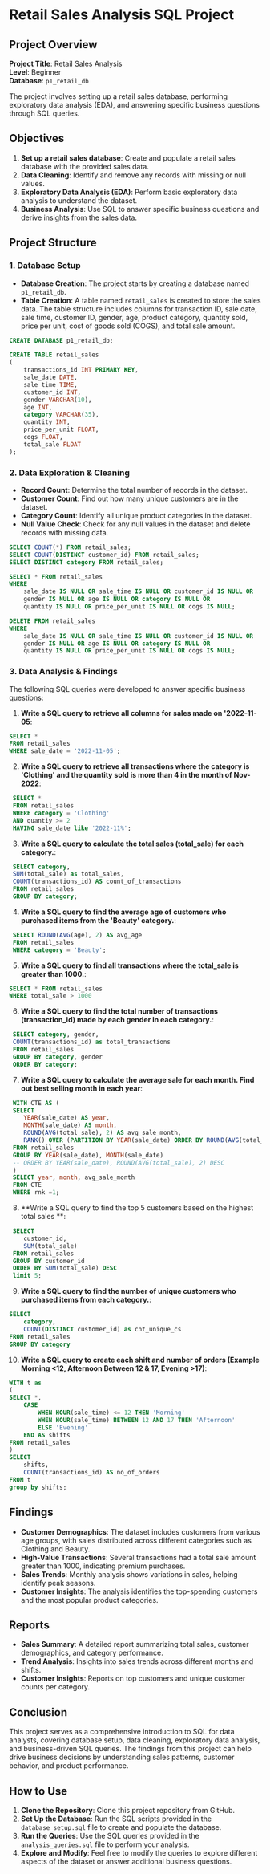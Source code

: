 # Retail Sales Analysis SQL Project

## Project Overview

**Project Title**: Retail Sales Analysis  
**Level**: Beginner  
**Database**: `p1_retail_db`

The project involves setting up a retail sales database, performing exploratory data analysis (EDA), and answering specific business questions through SQL queries.

## Objectives

1. **Set up a retail sales database**: Create and populate a retail sales database with the provided sales data.
2. **Data Cleaning**: Identify and remove any records with missing or null values.
3. **Exploratory Data Analysis (EDA)**: Perform basic exploratory data analysis to understand the dataset.
4. **Business Analysis**: Use SQL to answer specific business questions and derive insights from the sales data.

## Project Structure

### 1. Database Setup

- **Database Creation**: The project starts by creating a database named `p1_retail_db`.
- **Table Creation**: A table named `retail_sales` is created to store the sales data. The table structure includes columns for transaction ID, sale date, sale time, customer ID, gender, age, product category, quantity sold, price per unit, cost of goods sold (COGS), and total sale amount.

```sql
CREATE DATABASE p1_retail_db;

CREATE TABLE retail_sales
(
    transactions_id INT PRIMARY KEY,
    sale_date DATE,	
    sale_time TIME,
    customer_id INT,	
    gender VARCHAR(10),
    age INT,
    category VARCHAR(35),
    quantity INT,
    price_per_unit FLOAT,	
    cogs FLOAT,
    total_sale FLOAT
);
```

### 2. Data Exploration & Cleaning

- **Record Count**: Determine the total number of records in the dataset.
- **Customer Count**: Find out how many unique customers are in the dataset.
- **Category Count**: Identify all unique product categories in the dataset.
- **Null Value Check**: Check for any null values in the dataset and delete records with missing data.

```sql
SELECT COUNT(*) FROM retail_sales;
SELECT COUNT(DISTINCT customer_id) FROM retail_sales;
SELECT DISTINCT category FROM retail_sales;

SELECT * FROM retail_sales
WHERE 
    sale_date IS NULL OR sale_time IS NULL OR customer_id IS NULL OR 
    gender IS NULL OR age IS NULL OR category IS NULL OR 
    quantity IS NULL OR price_per_unit IS NULL OR cogs IS NULL;

DELETE FROM retail_sales
WHERE 
    sale_date IS NULL OR sale_time IS NULL OR customer_id IS NULL OR 
    gender IS NULL OR age IS NULL OR category IS NULL OR 
    quantity IS NULL OR price_per_unit IS NULL OR cogs IS NULL;
```

### 3. Data Analysis & Findings

The following SQL queries were developed to answer specific business questions:

1. **Write a SQL query to retrieve all columns for sales made on '2022-11-05**:
```sql
SELECT *
FROM retail_sales
WHERE sale_date = '2022-11-05';
```

2. **Write a SQL query to retrieve all transactions where the category is 'Clothing' and the quantity sold is more than 4 in the month of Nov-2022**:
```sql
 SELECT *
 FROM retail_sales
 WHERE category = 'Clothing' 
 AND quantiy >= 2
 HAVING sale_date like '2022-11%';
```

3. **Write a SQL query to calculate the total sales (total_sale) for each category.**:
```sql
 SELECT category,
 SUM(total_sale) as total_sales,
 COUNT(transactions_id) AS count_of_transactions
 FROM retail_sales
 GROUP BY category;
```

4. **Write a SQL query to find the average age of customers who purchased items from the 'Beauty' category.**:
```sql
 SELECT ROUND(AVG(age), 2) AS avg_age
 FROM retail_sales
 WHERE category = 'Beauty';
```

5. **Write a SQL query to find all transactions where the total_sale is greater than 1000.**:
```sql
SELECT * FROM retail_sales
WHERE total_sale > 1000
```

6. **Write a SQL query to find the total number of transactions (transaction_id) made by each gender in each category.**:
```sql
 SELECT category, gender,
 COUNT(transactions_id) as total_transactions
 FROM retail_sales
 GROUP BY category, gender
 ORDER BY category;
```

7. **Write a SQL query to calculate the average sale for each month. Find out best selling month in each year**:
```sql
 WITH CTE AS (
 SELECT 
	YEAR(sale_date) AS year,
    MONTH(sale_date) AS month,
    ROUND(AVG(total_sale), 2) AS avg_sale_month,
    RANK() OVER (PARTITION BY YEAR(sale_date) ORDER BY ROUND(AVG(total_sale), 2) DESC) as rnk
 FROM retail_sales
 GROUP BY YEAR(sale_date), MONTH(sale_date)
 -- ORDER BY YEAR(sale_date), ROUND(AVG(total_sale), 2) DESC
 )
 SELECT year, month, avg_sale_month
 FROM CTE
 WHERE rnk =1;
```

8. **Write a SQL query to find the top 5 customers based on the highest total sales **:
```sql
 SELECT 
	customer_id, 
	SUM(total_sale)
 FROM retail_sales
 GROUP BY customer_id
 ORDER BY SUM(total_sale) DESC
 limit 5;
```

9. **Write a SQL query to find the number of unique customers who purchased items from each category.**:
```sql
SELECT 
    category,    
    COUNT(DISTINCT customer_id) as cnt_unique_cs
FROM retail_sales
GROUP BY category
```

10. **Write a SQL query to create each shift and number of orders (Example Morning <12, Afternoon Between 12 & 17, Evening >17)**:
```sql
WITH t as 
(
SELECT *,
	CASE 
		WHEN HOUR(sale_time) <= 12 THEN 'Morning'
        WHEN HOUR(sale_time) BETWEEN 12 AND 17 THEN 'Afternoon'
        ELSE 'Evening'
	END AS shifts
FROM retail_sales
)
SELECT
	shifts,
	COUNT(transactions_id) AS no_of_orders
FROM t
group by shifts;
```

## Findings

- **Customer Demographics**: The dataset includes customers from various age groups, with sales distributed across different categories such as Clothing and Beauty.
- **High-Value Transactions**: Several transactions had a total sale amount greater than 1000, indicating premium purchases.
- **Sales Trends**: Monthly analysis shows variations in sales, helping identify peak seasons.
- **Customer Insights**: The analysis identifies the top-spending customers and the most popular product categories.

## Reports

- **Sales Summary**: A detailed report summarizing total sales, customer demographics, and category performance.
- **Trend Analysis**: Insights into sales trends across different months and shifts.
- **Customer Insights**: Reports on top customers and unique customer counts per category.

## Conclusion

This project serves as a comprehensive introduction to SQL for data analysts, covering database setup, data cleaning, exploratory data analysis, and business-driven SQL queries. The findings from this project can help drive business decisions by understanding sales patterns, customer behavior, and product performance.

## How to Use

1. **Clone the Repository**: Clone this project repository from GitHub.
2. **Set Up the Database**: Run the SQL scripts provided in the `database_setup.sql` file to create and populate the database.
3. **Run the Queries**: Use the SQL queries provided in the `analysis_queries.sql` file to perform your analysis.
4. **Explore and Modify**: Feel free to modify the queries to explore different aspects of the dataset or answer additional business questions.

